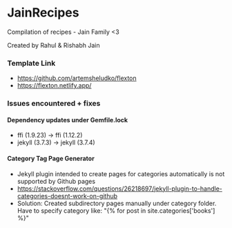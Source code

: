 # JainRecipes

Compilation of recipes - Jain Family &lt;3

Created by Rahul & Rishabh Jain

### Template Link
* https://github.com/artemsheludko/flexton
* https://flexton.netlify.app/

### Issues encountered + fixes

#### Dependency updates under Gemfile.lock
* ffi (1.9.23) -> ffi (1.12.2)
* jekyll (3.7.3) -> jekyll (3.7.4)

#### Category Tag Page Generator
* Jekyll plugin intended to create pages for categories automatically is not supported by Github pages
* https://stackoverflow.com/questions/26218697/jekyll-plugin-to-handle-categories-doesnt-work-on-github
* Solution: Created subdirectory pages manually under category folder. Have to specify category like: "{% for post in site.categories['books'] %}"
